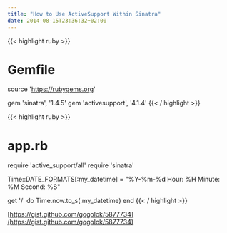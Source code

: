 ```yaml
---
title: "How to Use ActiveSupport Within Sinatra"
date: 2014-08-15T23:36:32+02:00
---
```


{{< highlight ruby >}}
# Gemfile
source 'https://rubygems.org'

gem 'sinatra', '1.4.5'
gem 'activesupport', '4.1.4'
{{< / highlight >}}

{{< highlight ruby >}}
# app.rb
require 'active_support/all'
require 'sinatra'

Time::DATE_FORMATS[:my_datetime] = "%Y-%m-%d Hour: %H Minute: %M Second: %S"

get '/' do
  Time.now.to_s(:my_datetime)
end
{{< / highlight >}}

[https://gist.github.com/gogolok/5877734](https://gist.github.com/gogolok/5877734)

